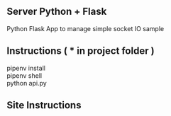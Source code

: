 ## Server Python + Flask

Python Flask App to manage simple socket IO sample

## Instructions ( * in project folder ) 

pipenv install<br>
pipenv shell<br>
python api.py<br>

## Site Instructions




